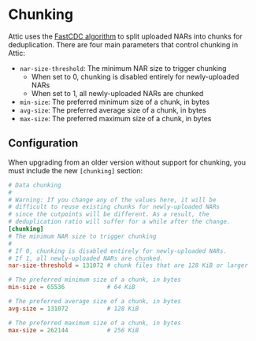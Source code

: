 # Chunking

Attic uses the [FastCDC algorithm](https://www.usenix.org/conference/atc16/technical-sessions/presentation/xia) to split uploaded NARs into chunks for deduplication.
There are four main parameters that control chunking in Attic:

- `nar-size-threshold`: The minimum NAR size to trigger chunking
    - When set to 0, chunking is disabled entirely for newly-uploaded NARs
    - When set to 1, all newly-uploaded NARs are chunked
- `min-size`: The preferred minimum size of a chunk, in bytes
- `avg-size`: The preferred average size of a chunk, in bytes
- `max-size`: The preferred maximum size of a chunk, in bytes

## Configuration

When upgrading from an older version without support for chunking, you must include the new `[chunking]` section:

```toml
# Data chunking
#
# Warning: If you change any of the values here, it will be
# difficult to reuse existing chunks for newly-uploaded NARs
# since the cutpoints will be different. As a result, the
# deduplication ratio will suffer for a while after the change.
[chunking]
# The minimum NAR size to trigger chunking
#
# If 0, chunking is disabled entirely for newly-uploaded NARs.
# If 1, all newly-uploaded NARs are chunked.
nar-size-threshold = 131072 # chunk files that are 128 KiB or larger

# The preferred minimum size of a chunk, in bytes
min-size = 65536            # 64 KiB

# The preferred average size of a chunk, in bytes
avg-size = 131072           # 128 KiB

# The preferred maximum size of a chunk, in bytes
max-size = 262144           # 256 KiB
```
